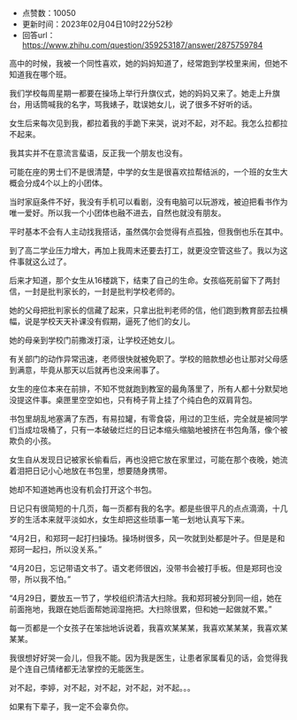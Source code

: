- 点赞数：10050
- 更新时间：2023年02月04日10时22分52秒
- 回答url：https://www.zhihu.com/question/359253187/answer/2875759784
<body>
 <p data-pid="YrcvU4E4">高中的时候，我被一个同性喜欢，她的妈妈知道了，经常跑到学校里来闹，但她不知道我在哪个班。</p>
 <p data-pid="X_yDYMFZ">我们学校每周星期一都要在操场上举行升旗仪式，她的妈妈又来了。她走上升旗台，用话筒喊我的名字，骂我婊子，耽误她女儿，说了很多不好听的话。</p>
 <p data-pid="elrhJN2d">女生后来每次见到我，都拉着我的手跪下来哭，说对不起，对不起。我怎么拉都拉不起来。</p>
 <p data-pid="9e-ooC91">我其实并不在意流言蜚语，反正我一个朋友也没有。</p>
 <p data-pid="IDwGzxDw">可能在座的男士们不是很清楚，中学的女生是很喜欢拉帮结派的，一个班的女生大概会分成4个以上的小团体。</p>
 <p data-pid="B6MvFae4">当时家庭条件不好，我没有手机可以看剧，没有电脑可以玩游戏，被迫把看书作为唯一爱好。所以我一个小团体也融不进去，自然也就没有朋友。</p>
 <p data-pid="RU9jWhWr">平时基本不会有人主动找我搭话，虽然偶尔会觉得有点孤独，但我倒也乐在其中。</p>
 <p data-pid="tIiHq7Cu">到了高二学业压力增大，再加上我周末还要去打工，就更没空管这些了。我以为这件事就这么过了。</p>
 <p data-pid="7t8GHz-9">后来才知道，那个女生从16楼跳下，结束了自己的生命。女孩临死前留下了两封信，一封是批判家长的，一封是批判学校老师的。</p>
 <p data-pid="hY4-zjot">她的父母把批判家长的信藏了起来，只拿出批判老师的信，他们跑到教育部去拉横幅，说是学校天天补课没有假期，逼死了他们的女儿。</p>
 <p data-pid="RKJ3r7SD">她的母亲到学校门前撒泼打滚，让学校还她女儿。</p>
 <p data-pid="3k5IbSKd">有关部门的动作异常迅速，老师很快就被免职了。学校的赔款想必也让那对父母感到满意，毕竟从那天以后就再也没来闹事了。</p>
 <p data-pid="0-FDkUgr">女生的座位本来在前排，不知不觉就跑到教室的最角落里了，所有人都十分默契地没提这件事。桌匣里空空如也，只有椅子背上挂了个纯白色的双肩背包。</p>
 <p data-pid="3_5zlsEB">书包里胡乱地塞满了东西，有易拉罐，有零食袋，用过的卫生纸，完全就是被同学们当成垃圾桶了，只有一本破破烂烂的日记本缩头缩脑地被挤在书包角落，像个被欺负的小孩。</p>
 <p data-pid="rmpXRgQ6">女生自从发现日记被家长偷看后，再也没把它放在家里过，可能在那个夜晚，她流着泪把日记小心地放在书包里，想要随身携带。</p>
 <p data-pid="2iu48l1u">她却不知道她再也没有机会打开这个书包。</p>
 <p data-pid="I607UoUD">日记只有很简短的十几页，每一页都有我的名字。都是些很平凡的点点滴滴，十几岁的生活本来就平淡如水，女生却把这些琐事一笔一划地认真写下来。</p>
 <p data-pid="XfKzq6Zg">“4月2日，和郑珂一起打扫操场。操场树很多，风一吹就到处都是叶子。但是是和郑珂一起扫，所以没关系。”</p>
 <p data-pid="3NKU4fOX">“4月20日，忘记带语文书了。语文老师很凶，没带书会被打手板。但是郑珂也没带，所以我不怕。”</p>
 <p data-pid="POmsTQek">“4月29日，要放五一节了，学校组织清洁大扫除。我和郑珂被分到同一组，她在前面拖地，我跟在她后面帮她润湿拖把。大扫除很累，但和她一起做就不累。”</p>
 <p data-pid="Hha2nkd9">每一页都是一个女孩子在笨拙地诉说着，我喜欢某某某，我喜欢某某某，我喜欢某某某。</p>
 <p data-pid="LrtulvW1">我很想好好哭一会儿，但我不能。因为我是医生，让患者家属看见的话，会觉得我是个连自己情绪都无法掌控的无能医生。</p>
 <p data-pid="yraEH37P">对不起，李婷，对不起，对不起，对不起，对不起。。。</p>
 <p data-pid="YcD_4rxV">如果有下辈子，我一定不会辜负你。</p>
</body>